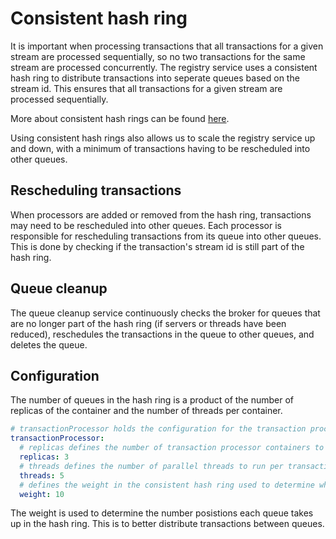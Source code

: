 # Consistent hash ring

It is important when processing transactions that all transactions for a given stream are processed sequentially, so no two transactions for the same stream are processed concurrently.
The registry service uses a consistent hash ring to distribute transactions into seperate queues based on the stream id. This ensures that all transactions for a given stream are processed sequentially.

More about consistent hash rings can be found [here](https://www.toptal.com/big-data/consistent-hashing).

Using consistent hash rings also allows us to scale the registry service up and down, with a minimum of transactions having to be rescheduled into other queues.

## Rescheduling transactions

When processors are added or removed from the hash ring, transactions may need to be rescheduled into other queues.
Each processor is responsible for rescheduling transactions from its queue into other queues. This is done by checking if the transaction's stream id is still part of the hash ring.

## Queue cleanup

The queue cleanup service continuously checks the broker for queues that are no longer part of the hash ring (if servers or threads have been reduced), reschedules the transactions in the queue to other queues, and deletes the queue.

## Configuration

The number of queues in the hash ring is a product of the number of replicas of the container and the number of threads per container.

```yaml
# transactionProcessor holds the configuration for the transaction processor
transactionProcessor:
  # replicas defines the number of transaction processor containers to run
  replicas: 3
  # threads defines the number of parallel threads to run per transaction processor
  threads: 5
  # defines the weight in the consistent hash ring used to determine which transaction processor to send a transaction to.
  weight: 10
```

The weight is used to determine the number posistions each queue takes up in the hash ring. This is to better distribute transactions between queues.
